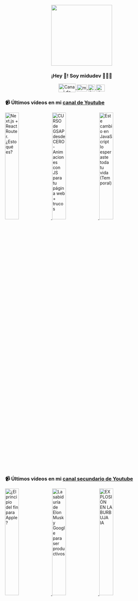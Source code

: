 <p align="center" width="300">
   <img align="center" width="200" src="https://user-images.githubusercontent.com/1561955/106762302-fda9de00-6635-11eb-99be-3ef744e60c0e.png" />
   <h3 align="center">¡Hey 👋! Soy midudev 👨🏻‍💻</h3>
</p>

<p align="center">
   <a href="https://twitch.tv/midudev" target="blank">
    <img align="center" src="https://upload.wikimedia.org/wikipedia/commons/c/ce/Twitch_logo_2019.svg" alt="Canal de Twitch de midudev" height="28px" width="56px" />
  </a>
  <span style="width: 8px;"> </span>
   <a href="https://youtube.com/midudev" target="blank">
    <img align="center" src="https://upload.wikimedia.org/wikipedia/commons/0/09/YouTube_full-color_icon_%282017%29.svg" alt="midudev" height="23px" width="33px" />
  </a>
  <span style="width: 8px;"> </span>
  <a href="https://instagram.com/midu.dev" target="blank">
    <img align="center" src="https://upload.wikimedia.org/wikipedia/commons/e/e7/Instagram_logo_2016.svg" alt="Canal de Instagram de midu.dev" height="23px" width="23px" />
  </a>
  <span style="width: 8px;"> </span>
  <a href="https://twitter.com/midudev" target="blank">
    <img align="center" src="https://upload.wikimedia.org/wikipedia/commons/thumb/6/6f/Logo_of_Twitter.svg/2491px-Logo_of_Twitter.svg.png" alt="Canal de Twitter de midudev" height="23px" width="28px" />
  </a>
</p>

### 📹 Últimos vídeos en mi [canal de Youtube](https://youtube.com/midudev?sub_confirmation=1)

<a href='https://youtu.be/KW8eSFlbr9E' target='_blank'>
  <img width='30%' src='https://img.youtube.com/vi/KW8eSFlbr9E/mqdefault.jpg' alt='Next.js + React Router. ¿Esto qué es?' />
</a>
<a href='https://youtu.be/cfVaJQ1qWZE' target='_blank'>
  <img width='30%' src='https://img.youtube.com/vi/cfVaJQ1qWZE/mqdefault.jpg' alt='CURSO de GSAP desde CERO - Animaciones con JS para tu página web + trucos' />
</a>
<a href='https://youtu.be/uln_YUwIToA' target='_blank'>
  <img width='30%' src='https://img.youtube.com/vi/uln_YUwIToA/mqdefault.jpg' alt='Este cambio en JavaScript lo esperaste toda tu vida (Temporal)' />
</a>

### 📹 Últimos vídeos en mi [canal secundario de Youtube](https://youtube.com/midulive?sub_confirmation=1)

<a href='https://youtu.be/c8Rr4n7FeRo' target='_blank'>
  <img width='30%' src='https://img.youtube.com/vi/c8Rr4n7FeRo/mqdefault.jpg' alt='¿El principio del fin para Apple?' />
</a>
<a href='https://youtu.be/urWyEBM_RCM' target='_blank'>
  <img width='30%' src='https://img.youtube.com/vi/urWyEBM_RCM/mqdefault.jpg' alt='La sabiduría de Elon Musk y Google para ser productivos' />
</a>
<a href='https://youtu.be/9_vWPLrRTo0' target='_blank'>
  <img width='30%' src='https://img.youtube.com/vi/9_vWPLrRTo0/mqdefault.jpg' alt='EXPLOSIÓN EN LA BURBUJA IA' />
</a>